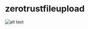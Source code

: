 # zerotrustfileupload
![alt text](https://github.com/mahesh-dilhan/zerotrustfileupload/zt-feed-upload-v1.png)
